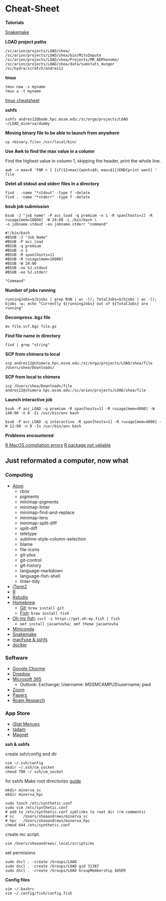 # Cheat-Sheet

**Tutorials**

[Snakemake](https://slowkow.com/notes/snakemake-tutorial/)

**LOAD project paths**
```
/sc/arion/projects/LOAD/shea/
/sc/arion/projects/LOAD/shea/bin/MitoImpute
/sc/arion/projects/LOAD/shea/Projects/MR_ADPhenome/
/sc/arion/projects/LOAD/shea/data/sumstats_munger
/sc/hydra/scratch/andres12
```

**tmux**
```
tmux new -s myname
tmux a -t myname
```
[tmux cheatsheet](https://gist.github.com/MohamedAlaa/2961058)


**sshfs**
```
sshfs andres12@bode.hpc.mssm.edu:/sc/orga/projects/LOAD ~/LOAD_minerva/dummy
```

**Moving binary file to be able to launch from anywhere**
```
cp <binary.file> /usr/local/bin/
```

**Use Awk to find the max value in a column**

Find the highest value in column 1, skipping the header, print the whole line. 
```
awk -v max=0 'FNR > 1 {if($1>max){want=$0; max=$1}}END{print want} ' file
```

**Delet all stdout and stderr files in a directory**
```
find . -name "*stdout" -type f -delete
find . -name "*stderr" -type f -delete
```

**bsub job submission**
```
bsub -J "job name" -P acc_load -q premium -n 1 -R span[hosts=1] -R rusage[mem=16000] -W 24:00 -L /bin/bash \
-o jobname.stdout -eo jobname.stderr "command"
```

```
#!/bin/bash
#BSUB -J "Job Name"
#BSUB -P acc_load
#BSUB -q premium
#BSUB -n 2
#BSUB -R span[hosts=1]
#BSUB -R rusage[mem=16000]
#BSUB -W 24:00
#BSUB -oo %J.stdout
#BSUB -eo %J.stderr

"Command"
```


**Number of jobs running** 

```
runningJobs=$(bjobs | grep RUN | wc -l); TotalJobs=$(bjobs | wc -l); bjobs -w; echo "Currently ${runningJobs} out of ${TotalJobs} are running"
```

**Decompress .bgz file** 

```
mv file.vcf.bgz file.gz
```

**Find file name in directory** 

```
find | grep "string"
```

**SCP from chimera to local**

```
scp andres12@chimera.hpc.mssm.edu:/sc/orga/projects/LOAD/shea/file /Users/shea/Downloads/
```

**SCP from local to chimera**

```
scp /Users/shea/Downloads/file andres12@chimera.hpc.mssm.edu:/sc/arion/projects/LOAD/shea/file 
```

**Launch interactive job**
```
bsub -P acc_LOAD -q premium -R span[hosts=1] -R rusage[mem=4000] -W 140:00 -n 8 -Is /usr/bin/env bash
```

```
bsub -P acc_LOAD -q interactive -R span[hosts=1] -R rusage[mem=4000] -W 12:00 -n 8 -Is /usr/bin/env bash
```

**Problems encountered** 

[R MacOS compliation errors](https://www.nistara.net/post/compile-issues-r/)
[R package not valiable](https://stackoverflow.com/questions/25721884/how-should-i-deal-with-package-xxx-is-not-available-for-r-version-x-y-z-wa)

## Just reformated a computer, now what 

### Computing 

* [Atom](https://atom.io/)
  - rbox
  - pigments
  - minimap-pigments
  - minimap-linter
  - minimap-find-and-replace
  - minimap-lens
  - minimap-split-diff
  - split-diff
  - teletype
  - sublime-style-column-selection
  - blame
  - file-icons
  - git-plus
  - git-control 
  - git-history
  - language-markdown
  - language-fish-shell
  - linter-tidy
* [iTerm2](https://iterm2.com/downloads.html)
* [R](https://cran.r-project.org/bin/macosx/)
* [Rstudio](https://rstudio.com/products/rstudio/download/)
* [Homebrew](https://brew.sh/)
  - [Git](https://git-scm.com/download/mac): `brew install git`
  - [Fish](https://fishshell.com/): `brew install fish`
* [Oh my fish](https://github.com/oh-my-fish/oh-my-fish): `curl -L https://get.oh-my.fish | fish`
  - `omf install jacaetevha; omf theme jacaetevha`
* [Miniconda](https://conda.io/en/latest/miniconda.html)
* [Snakemake](https://snakemake.readthedocs.io/en/stable/getting_started/installation.html)
* [macFuse & sshfs](https://osxfuse.github.io/)
* [docker](https://www.docker.com/products/docker-desktop)

### Software 
* [Google Chorme](https://www.google.com/chrome/)
* [Dropbox](https://www.dropbox.com/downloading)
* [Microsoft 365](https://www.office.com/)
  - Outlook: Exchange; Username: MSSMCAMPUS\username; pwd
* [Zoom](https://zoom.us/download)
* [Papers](https://www.papersapp.com/)
* [Roam Research](https://roamresearch.com/)

### App Store
* [iStat Menues](https://apps.apple.com/us/app/istat-menus/id1319778037?mt=12)
* [tadam](https://apps.apple.com/us/app/tadam-stay-focused-at-work/id531349534?mt=12)
* [Magnet](https://apps.apple.com/us/app/magnet/id441258766?mt=12)

**ssh & sshfs**

create ssh/config and dir 

```
vim ~/.ssh/config
mkdir ~/.ssh/cm_socket
chmod 700 ~/.ssh/cm_socket
```

for sshfs 
Make root directories [guide](https://derflounder.wordpress.com/2020/01/18/creating-root-level-directories-and-symbolic-links-on-macos-catalina/)
```
mkdir minerva_sc
mkdir minerva_hpc

sudo touch /etc/synthetic.conf
sudo vim /etc/synthetic.conf
# add to /etc/synthetic.conf symlinks to root dir (rm comments)
# sc	/Users/sheaandrews/minerva_sc
# hpc	/Users/sheaandrews/minerva_hpc
chmod 644 /etc/synthetic.conf
```

create mc script. 
```
vim /Users/sheaandrews/.local/scripts/mc
```

set permisions 
```
sudo dscl . -create /Groups/LOAD
sudo dscl . -create /Groups/LOAD gid 31387
sudo dscl . -create /Groups/LOAD GroupMembership $USER
```

**Config files** 

```
vim ~/.bashrc
vim ~/.config/fish/config.fish
```
